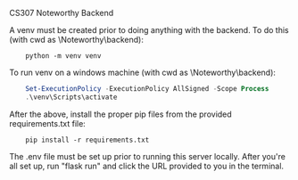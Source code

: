CS307 Noteworthy Backend

A venv must be created prior to doing anything with the backend. To do this (with cwd as \Noteworthy\backend):
```
    python -m venv venv
```

To run venv on a windows machine (with cwd as \Noteworthy\backend):
```Powershell
    Set-ExecutionPolicy -ExecutionPolicy AllSigned -Scope Process
    .\venv\Scripts\activate
```

After the above, install the proper pip files from the provided requirements.txt file:
```
    pip install -r requirements.txt
```

The .env file must be set up prior to running this server locally. After you're all set up, run "flask run" and click the URL provided to you in the terminal.